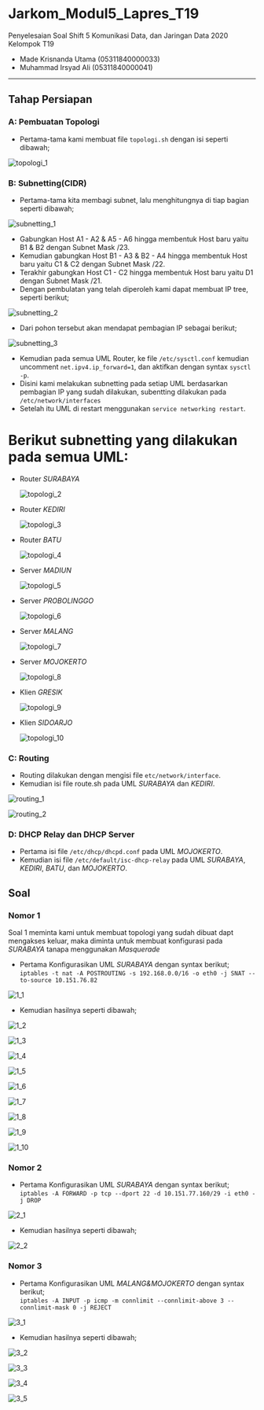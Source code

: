 # Jarkom_Modul5_Lapres_T19
Penyelesaian Soal Shift 5 Komunikasi Data, dan Jaringan Data 2020\
Kelompok T19
  * Made Krisnanda Utama (05311840000033)
  * Muhammad Irsyad Ali (05311840000041)


---

## Tahap Persiapan
### A: Pembuatan Topologi
 - Pertama-tama kami membuat file ```topologi.sh``` dengan isi seperti dibawah;
  
  ![topologi_1](https://github.com/krisnanda59/Jarkom_Modul5__Lapres_T19/blob/main/dokum%20shift%205/topologi_persiapan.png)
 
 
 
### B: Subnetting(CIDR)
 - Pertama-tama kita membagi subnet, lalu menghitungnya di tiap bagian seperti dibawah;
  
  ![subnetting_1](https://github.com/krisnanda59/Jarkom_Modul5__Lapres_T19/blob/main/dokum%20shift%205/pembagian%20subnet_persiapan.png)
   
   - Gabungkan Host A1 - A2 & A5 - A6 hingga membentuk Host baru yaitu B1 & B2 dengan Subnet Mask /23.
   - Kemudian gabungkan Host B1 - A3 & B2 - A4 hingga membentuk Host baru yaitu C1 & C2 dengan Subnet Mask /22.
   - Terakhir gabungkan Host C1 - C2 hingga membentuk Host baru yaitu D1 dengan Subnet Mask /21.
 - Dengan pembulatan yang telah diperoleh kami dapat membuat IP tree, seperti berikut;
  
  ![subnetting_2](https://github.com/krisnanda59/Jarkom_Modul5__Lapres_T19/blob/main/dokum%20shift%205/tree_persiapan.png)
 
 - Dari pohon tersebut akan mendapat pembagian IP sebagai berikut;  
  
  ![subnetting_3](https://github.com/krisnanda59/Jarkom_Modul5__Lapres_T19/blob/main/dokum%20shift%205/Pembagian%20IP_persiapan(%20ditulis%20jangan%20dimasukin%20gambar).png)

 - Kemudian pada semua UML Router, ke file ```/etc/sysctl.conf``` kemudian uncomment ```net.ipv4.ip_forward=1```, dan aktifkan dengan syntax ```sysctl -p```.
 - Disini kami melakukan subnetting pada setiap UML berdasarkan pembagian IP yang sudah dilakukan, subentting dilakukan pada ```/etc/network/interfaces``` 
 - Setelah itu UML di restart menggunakan ```service networking restart```.  
   
  # Berikut subnetting yang dilakukan pada semua UML: 
   - Router *SURABAYA*
    
     ![topologi_2](https://github.com/krisnanda59/Jarkom_Modul5__Lapres_T19/blob/main/dokum%20shift%205/interfaces%20surabaya_persiapan.png)
   
   - Router *KEDIRI*  
     
     ![topologi_3](https://github.com/krisnanda59/Jarkom_Modul5__Lapres_T19/blob/main/dokum%20shift%205/interfaces%20kediir_persiapan.png)
   
   - Router *BATU*  
     
     ![topologi_4](https://github.com/krisnanda59/Jarkom_Modul5__Lapres_T19/blob/main/dokum%20shift%205/interfaces%20batu_persiapan.png)
   
   - Server *MADIUN*  
     
     ![topologi_5](https://github.com/krisnanda59/Jarkom_Modul5__Lapres_T19/blob/main/dokum%20shift%205/interfaces%20madiun_persiapan.png)
   
   - Server *PROBOLINGGO*  
     
     ![topologi_6](https://github.com/krisnanda59/Jarkom_Modul5__Lapres_T19/blob/main/dokum%20shift%205/interfaces%20probolinggo_persiapan.png)
   
   - Server *MALANG*  
     
     ![topologi_7](https://github.com/krisnanda59/Jarkom_Modul5__Lapres_T19/blob/main/dokum%20shift%205/interfaces%20malang_persiapan.png)
   
   - Server *MOJOKERTO*  
     
     ![topologi_8](https://github.com/krisnanda59/Jarkom_Modul5__Lapres_T19/blob/main/dokum%20shift%205/interfaces%20mojokerto_persiapan.png)
   
   - Klien *GRESIK*  
     
     ![topologi_9](https://github.com/krisnanda59/Jarkom_Modul5__Lapres_T19/blob/main/dokum%20shift%205/interfaces%20gresik_persiapan.png)
   
   - Klien *SIDOARJO*  
     
     ![topologi_10](https://github.com/krisnanda59/Jarkom_Modul5__Lapres_T19/blob/main/dokum%20shift%205/interfaces%20sidoarjo_persiapan.png)
 

### C: Routing
 - Routing dilakukan dengan mengisi file ```etc/network/interface```.
 - Kemudian isi file route.sh pada UML  *SURABAYA* dan *KEDIRI*.
   
  ![routing_1](https://github.com/krisnanda59/Jarkom_Modul5__Lapres_T19/blob/main/dokum%20shift%205/routing%20surabaya_persiapan.png)
   
  ![routing_2](https://github.com/krisnanda59/Jarkom_Modul5__Lapres_T19/blob/main/dokum%20shift%205/routing%20kediri_persiapan.png)
 
 
### D: DHCP Relay dan DHCP Server
 - Pertama isi file ```/etc/dhcp/dhcpd.conf``` pada UML *MOJOKERTO*.
 - Kemudian isi file ```/etc/default/isc-dhcp-relay``` pada UML *SURABAYA*, *KEDIRI*, *BATU*, dan *MOJOKERTO*.
 
## Soal
### Nomor 1
Soal 1 meminta kami untuk membuat topologi yang sudah dibuat dapt mengakses keluar, maka diminta untuk membuat konfigurasi pada *SURABAYA* tanapa menggunakan *Masquerade*
 - Pertama Konfigurasikan UML *SURABAYA* dengan syntax berikut;  
```iptables -t nat -A POSTROUTING -s 192.168.0.0/16 -o eth0 -j SNAT --to-source 10.151.76.82```
  
  ![1_1](https://github.com/krisnanda59/Jarkom_Modul5__Lapres_T19/blob/main/dokum%20shift%205/soal1_syntax.png)
  
 - Kemudian hasilnya seperti dibawah;   
 
  ![1_2](https://github.com/krisnanda59/Jarkom_Modul5__Lapres_T19/blob/main/dokum%20shift%205/soal1_bukti_surabaya%20berhasil%20ping.png)  
  
  ![1_3](https://github.com/krisnanda59/Jarkom_Modul5__Lapres_T19/blob/main/dokum%20shift%205/soal1_bukti_sidoarjo%20berhasil%20ping.png)  
  
  ![1_4](https://github.com/krisnanda59/Jarkom_Modul5__Lapres_T19/blob/main/dokum%20shift%205/soal1_bukti_probolinggo%20berhasil%20ping.png)  
  
  ![1_5](https://github.com/krisnanda59/Jarkom_Modul5__Lapres_T19/blob/main/dokum%20shift%205/soal1_bukti_mojokerto%20berhasil%20ping.png)  
  
  ![1_6](https://github.com/krisnanda59/Jarkom_Modul5__Lapres_T19/blob/main/dokum%20shift%205/soal1_bukti_malang%20berhasil%20ping.png)  
  
  ![1_7](https://github.com/krisnanda59/Jarkom_Modul5__Lapres_T19/blob/main/dokum%20shift%205/soal1_bukti_madiun%20berhasil%20ping.png)  
  
  ![1_8](https://github.com/krisnanda59/Jarkom_Modul5__Lapres_T19/blob/main/dokum%20shift%205/soal1_bukti_kediri%20berhasil%20ping.png)  
  
  ![1_9](https://github.com/krisnanda59/Jarkom_Modul5__Lapres_T19/blob/main/dokum%20shift%205/soal1_bukti_gresik%20berhasil%20ping.png)  
  
  ![1_10](https://github.com/krisnanda59/Jarkom_Modul5__Lapres_T19/blob/main/dokum%20shift%205/soal1_bukti_batu%20berhasil%20ping.png)  
 
### Nomor 2
 - Pertama Konfigurasikan UML *SURABAYA* dengan syntax berikut;  
```iptables -A FORWARD -p tcp --dport 22 -d 10.151.77.160/29 -i eth0 -j DROP```
  
  ![2_1](https://github.com/krisnanda59/Jarkom_Modul5__Lapres_T19/blob/main/dokum%20shift%205/soal%202_syntax.png)

 - Kemudian hasilnya seperti dibawah;
 
  ![2_2](https://github.com/krisnanda59/Jarkom_Modul5__Lapres_T19/blob/main/dokum%20shift%205/soal%202_bukti_mengirim%20paket%20dari%20luar%20ke%20malang%20sebagai%20contoh.png)  
 
### Nomor 3
 - Pertama Konfigurasikan UML *MALANG&MOJOKERTO* dengan syntax berikut;  
```iptables -A INPUT -p icmp -m connlimit --connlimit-above 3 --connlimit-mask 0 -j REJECT```
  
  ![3_1](https://github.com/krisnanda59/Jarkom_Modul5__Lapres_T19/blob/main/dokum%20shift%205/soal%203_syntax.png)

 - Kemudian hasilnya seperti dibawah; 
  
  ![3_2](https://github.com/krisnanda59/Jarkom_Modul5__Lapres_T19/blob/main/dokum%20shift%205/soal%203_%20bukti_uml%20ke%201%20yang%20ping%20ke%20malang(tidak%20di%20drop)_nomor%203.png)  
  
  ![3_3](https://github.com/krisnanda59/Jarkom_Modul5__Lapres_T19/blob/main/dokum%20shift%205/soal%203_%20bukti_uml%20ke%202%20yang%20ping%20ke%20malang(tidak%20di%20drop)_nomor%203.png)  
  
  ![3_4](https://github.com/krisnanda59/Jarkom_Modul5__Lapres_T19/blob/main/dokum%20shift%205/soal%203_%20bukti_uml%20ke%203%20yang%20ping%20ke%20malang(tidak%20di%20drop)_nomor%203.png)  
  
  ![3_5](https://github.com/krisnanda59/Jarkom_Modul5__Lapres_T19/blob/main/dokum%20shift%205/soal%203_%20bukti_uml%20ke%204%20yang%20ping%20ke%20malang(berhasil%20didrop)_nomor%203.png)  
  
  
 




